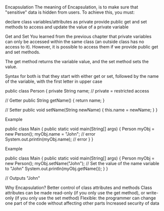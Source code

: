 Encapsulation
The meaning of Encapsulation, is to make sure that "sensitive" data is hidden from users. To achieve this, you must:

declare class variables/attributes as private
provide public get and set methods to access and update the value of a private variable


Get and Set
You learned from the previous chapter that private variables can only be accessed within the same class
(an outside class has no access to it). However, it is possible to access them if we provide public get and set methods.

The get method returns the variable value, and the set method sets the value.

Syntax for both is that they start with either get or set, followed by the name of the variable, with the first letter in upper case

public class Person {
private String name; // private = restricted access

// Getter
public String getName() {
return name;
}

// Setter
public void setName(String newName) {
this.name = newName;
}
}

Example

public class Main {
public static void main(String[] args) {
Person myObj = new Person();
myObj.name = "John";  // error
System.out.println(myObj.name); // error
}
}


Example

public class Main {
public static void main(String[] args) {
Person myObj = new Person();
myObj.setName("John"); // Set the value of the name variable to "John"
System.out.println(myObj.getName());
}
}

// Outputs "John"


Why Encapsulation?
Better control of class attributes and methods
Class attributes can be made read-only (if you only use the get method), or write-only (if you only use the set method)
Flexible: the programmer can change one part of the code without affecting other parts
Increased security of data